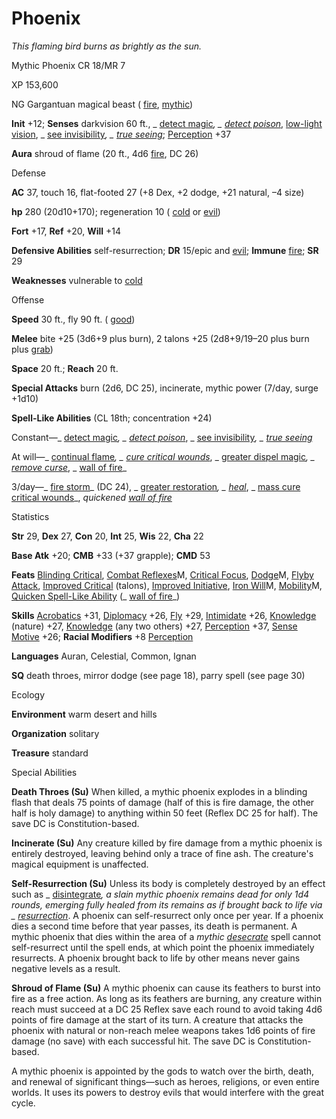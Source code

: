 # Phoenix

_This flaming bird burns as brightly as the sun._

Mythic Phoenix CR 18/MR 7

XP 153,600

NG Gargantuan magical beast ( [fire](/pathfinderRPG/prd/monsters/creatureTypes.html#_fire-subtype), [mythic](/pathfinderRPG/prd/mythicAdventures/mythicMonsters.html#_mythic-subtype))

**Init** +12; **Senses** darkvision 60 ft., _ [detect magic](/pathfinderRPG/prd/spells/detectMagic.html#_detect-magic)_, _ [detect poison](/pathfinderRPG/prd/spells/detectPoison.html#_detect-poison)_, [low-light vision](/pathfinderRPG/prd/monsters/universalMonsterRules.html#_low-light-vision), _ [see invisibility](/pathfinderRPG/prd/spells/seeInvisibility.html#_see-invisibility)_, _ [true seeing](/pathfinderRPG/prd/spells/trueSeeing.html#_true-seeing)_; [Perception](/pathfinderRPG/prd/skills/perception.html#_perception) +37

**Aura** shroud of flame (20 ft., 4d6 [fire](/pathfinderRPG/prd/monsters/creatureTypes.html#_fire-subtype), DC 26)

Defense

**AC** 37, touch 16, flat-footed 27 (+8 Dex, +2 dodge, +21 natural, –4 size)

**hp** 280 (20d10+170); regeneration 10 ( [cold](/pathfinderRPG/prd/monsters/creatureTypes.html#_cold-subtype) or [evil](/pathfinderRPG/prd/monsters/creatureTypes.html#_evil-subtype))

**Fort** +17, **Ref** +20, **Will** +14

**Defensive Abilities** self-resurrection; **DR** 15/epic and [evil](/pathfinderRPG/prd/monsters/creatureTypes.html#_evil-subtype); **Immune** [fire](/pathfinderRPG/prd/monsters/creatureTypes.html#_fire-subtype); **SR** 29

**Weaknesses** vulnerable to [cold](/pathfinderRPG/prd/monsters/creatureTypes.html#_cold-subtype)

Offense

**Speed** 30 ft., fly 90 ft. ( [good](/pathfinderRPG/prd/monsters/creatureTypes.html#_good-subtype))

**Melee** bite +25 (3d6+9 plus burn), 2 talons +25 (2d8+9/19–20 plus burn plus [grab](/pathfinderRPG/prd/monsters/universalMonsterRules.html#_grab))

**Space** 20 ft.; **Reach** 20 ft.

**Special Attacks** burn (2d6, DC 25), incinerate, mythic power (7/day, surge +1d10)

**Spell-Like Abilities** (CL 18th; concentration +24)

Constant—_ [detect magic](/pathfinderRPG/prd/spells/detectMagic.html#_detect-magic)_, _ [detect poison](/pathfinderRPG/prd/spells/detectPoison.html#_detect-poison)_, _ [see invisibility](/pathfinderRPG/prd/spells/seeInvisibility.html#_see-invisibility)_, _ [true seeing](/pathfinderRPG/prd/spells/trueSeeing.html#_true-seeing)_

At will—_ [continual flame](/pathfinderRPG/prd/spells/continualFlame.html#_continual-flame)_, _ [cure critical wounds](/pathfinderRPG/prd/spells/cureCriticalWounds.html#_cure-critical-wounds)_, _ [greater dispel magic](/pathfinderRPG/prd/spells/dispelMagic.html#_dispel-magic-greater)_, _ [remove curse](/pathfinderRPG/prd/spells/removeCurse.html#_remove-curse)_, _ [wall of fire](/pathfinderRPG/prd/spells/wallOfFire.html#_wall-of-fire)_

3/day—_ [fire storm](/pathfinderRPG/prd/spells/fireStorm.html#_fire-storm)_ (DC 24), _ [greater restoration](/pathfinderRPG/prd/spells/restoration.html#_restoration-greater)_, _ [heal](/pathfinderRPG/prd/spells/heal.html#_heal)_, _ [mass cure critical wounds](/pathfinderRPG/prd/spells/cureCriticalWounds.html#_cure-critical-wounds-mass)_, _quickened [wall of fire](/pathfinderRPG/prd/spells/wallOfFire.html#_wall-of-fire)_

Statistics

**Str** 29, **Dex** 27, **Con** 20, **Int** 25, **Wis** 22, **Cha** 22

**Base Atk** +20; **CMB** +33 (+37 grapple); **CMD** 53

**Feats** [Blinding Critical](/pathfinderRPG/prd/feats.html#_blinding-critical), [Combat Reflexes](/pathfinderRPG/prd/mythicAdventures/mythicFeats.html#_combat-reflexes-mythic)M, [Critical Focus](/pathfinderRPG/prd/feats.html#_critical-focus), [Dodge](/pathfinderRPG/prd/mythicAdventures/mythicFeats.html#_dodge-mythic)M, [Flyby Attack](/pathfinderRPG/prd/monsters/monsterFeats.html#_flyby-attack), [Improved Critical](/pathfinderRPG/prd/feats.html#_improved-critical) (talons), [Improved Initiative](/pathfinderRPG/prd/feats.html#_improved-initiative), [Iron Will](/pathfinderRPG/prd/mythicAdventures/mythicFeats.html#_iron-will-mythic)M, [Mobility](/pathfinderRPG/prd/feats.html#_mobility)M, [Quicken Spell-Like Ability](/pathfinderRPG/prd/monsters/monsterFeats.html#_quicken-spell-like-ability) (_ [wall of fire](/pathfinderRPG/prd/spells/wallOfFire.html#_wall-of-fire)_)

**Skills** [Acrobatics](/pathfinderRPG/prd/skills/acrobatics.html#_acrobatics) +31, [Diplomacy](/pathfinderRPG/prd/skills/diplomacy.html#_diplomacy) +26, [Fly](/pathfinderRPG/prd/skills/fly.html#_fly) +29, [Intimidate](/pathfinderRPG/prd/skills/intimidate.html#_intimidate) +26, [Knowledge](/pathfinderRPG/prd/skills/knowledge.html#_knowledge) (nature) +27, [Knowledge](/pathfinderRPG/prd/skills/knowledge.html#_knowledge) (any two others) +27, [Perception](/pathfinderRPG/prd/skills/perception.html#_perception) +37, [Sense Motive](/pathfinderRPG/prd/skills/senseMotive.html#_sense-motive) +26; **Racial Modifiers** +8 [Perception](/pathfinderRPG/prd/skills/perception.html#_perception)

**Languages** Auran, Celestial, Common, Ignan

**SQ** death throes, mirror dodge (see page 18), parry spell (see page 30)

Ecology

**Environment** warm desert and hills

**Organization** solitary

**Treasure** standard

Special Abilities

**Death Throes (Su)** When killed, a mythic phoenix explodes in a blinding flash that deals 75 points of damage (half of this is fire damage, the other half is holy damage) to anything within 50 feet (Reflex DC 25 for half). The save DC is Constitution-based.

**Incinerate (Su)** Any creature killed by fire damage from a mythic phoenix is entirely destroyed, leaving behind only a trace of fine ash. The creature's magical equipment is unaffected.

**Self-Resurrection (Su)** Unless its body is completely destroyed by an effect such as _ [disintegrate](/pathfinderRPG/prd/spells/disintegrate.html#_disintegrate)_, a slain mythic phoenix remains dead for only 1d4 rounds, emerging fully healed from its remains as if brought back to life via _ [resurrection](/pathfinderRPG/prd/spells/resurrection.html#_resurrection)_. A phoenix can self-resurrect only once per year. If a phoenix dies a second time before that year passes, its death is permanent. A mythic phoenix that dies within the area of a _mythic [desecrate](/pathfinderRPG/prd/spells/desecrate.html#_desecrate)_ spell cannot self-resurrect until the spell ends, at which point the phoenix immediately resurrects. A phoenix brought back to life by other means never gains negative levels as a result.

**Shroud of Flame (Su)** A mythic phoenix can cause its feathers to burst into fire as a free action. As long as its feathers are burning, any creature within reach must succeed at a DC 25 Reflex save each round to avoid taking 4d6 points of fire damage at the start of its turn. A creature that attacks the phoenix with natural or non-reach melee weapons takes 1d6 points of fire damage (no save) with each successful hit. The save DC is Constitution-based.

A mythic phoenix is appointed by the gods to watch over the birth, death, and renewal of significant things—such as heroes, religions, or even entire worlds. It uses its powers to destroy evils that would interfere with the great cycle.


